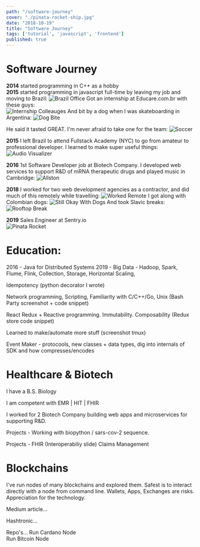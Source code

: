 ```yaml
---
path: "/software-journey"
cover: "./pinata-rocket-ship.jpg"
date: "2018-10-19"
title: "Software Journey"
tags: ['tutorial', 'javascript', 'frontend']
published: true
---
```


# Software Journey
**2014** started programming in C++ as a hobby  
**2015** started programming in javascript full-time by leaving my job and moving to Brazil:
![Brazil Office](./brazil-office.jpg)
Got an internship at Educare.com.br with these guys:  
![Internship Colleauges](./internship-colleagues.jpg)
And bit by a dog when I was skateboarding in Argentina:
![Dog Bite](./dog-bite.jpg)

He said it tasted GREAT. I'm never afraid to take one for the team:
![Soccer](./sao-paulo-soccer.jpg)

**2015** I left Brazil to attend Fullstack Academy (NYC) to go from amateur to professional developer. I learned to make super useful things:
![Audio Visualizer](./audio-visualizer.jpg)

**2016** 1st Software Developer job at Biotech Company. I developed web services to support R&D of mRNA therapeutic drugs and played music in Cambridge:
![Allston](./allston.jpg)

**2018** I worked for two web development agencies as a contractor, and did much of this remotely while travelling:
![Worked Remote](./worked-remote.jpg)
I got along with Colombian dogs:
![Still Okay With Dogs](./still-okay-with-dogs.jpg)
And took Slavic breaks:
![Rooftop Break](./rooftop-break.jpg)


**2019** Sales Engineer at Sentry.io  
![Pinata Rocket](./pinata-rocket-ship.jpg)

# Education:
2016 - Java for Distributed Systems
2019 - Big Data - Hadoop, Spark, Flume, Flink, Collection, Storage, Horizontal Scaling, 

Idempotency
(python decorator I wrote)

Network programming, Scripting, Familiarity with C/C++/Go, Unix
(Bash Party screenshot + code snippet)

React Redux + Reactive programming. Immutability. Composability
(Redux store code snippet)

Learned to make/automate more stuff (screenshot tmux)

Event Maker - protocools, new classes + data types, dig into internals of SDK and how compresses/encodes

# Healthcare & Biotech
I have a B.S. Biology

I am competent with EMR | HIT | FHIR

I worked for 2 Biotech Company building web apps and microservices for supporting R&D.

Projects - Working with biopython / sars-cov-2 sequence.

Projects - FHIR 
(Interoperabiliy slide)
Claims Management

# Blockchains
I've run nodes of many blockchains and explored them. Safest is to interact directly with a node from command line. Wallets, Apps, Exchanges are risks. Appreciation for the technology.

Medium article...

Hashtronic...

Repo's...
Run Cardano Node  
Run Bitcoin Node 
